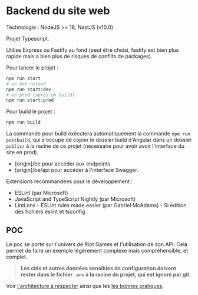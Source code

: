 # Backend du site web

Technologie : NodeJS >= 18, NestJS (v10.0)

Projet Typescript.

Utilise Express ou Fastify au fond (peut être choisi, fastify est bien plus rapide mais a bien plus de risques de conflits de packages).

Pour lancer le projet :
```sh
npm run start
# en hot-reload
npm run start:dev
# en prod (après un build)
npm run start:prod
```

Pour build le projet :
```sh
npm run build
```

La commande pour build exécutera automatiquement la commande `npm run postbuild`, qui s'occupe de copier le dossier build d'Angular dans un dossier `public/` à la racine de ce projet (nécessaire pour avoir avoir l'interface du site en prod).

- [origin]/be pour accéder aux endpoints
- [origin]/be/api pour accéder à l'interface Swagger.

Extensions recommandées pour le développement :
- ESLint (par Microsoft)
- JavaScript and TypeScript Nightly (par Microsoft)
- LintLens - ESLint rules made easier (par Gabriel McAdams) - Si édition des fichiers eslint et tsconfig

## POC

Le poc se porte sur l'univers de Riot Games et l'utilisation de son API. Cela permet de faire un exemple légèrement complexe mais compréhensible, et complet.

> **Les clés et autres données sensibles de configuration doivent rester dans le fichier `.env` à la racine du projet, qui est ignoré par git.**

Voir [l'architecture à respecter](./doc/ARCHITECTURE.md) ainsi que les [les bonnes pratiques](./doc/GOOD_PRACTICES.md).
